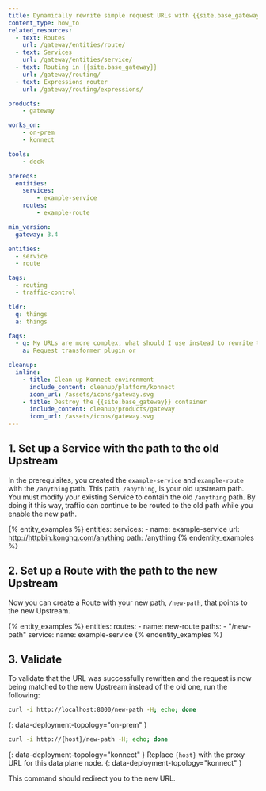 ```yaml
---
title: Dynamically rewrite simple request URLs with {{site.base_gateway}} Routes
content_type: how_to
related_resources:
  - text: Routes
    url: /gateway/entities/route/
  - text: Services
    url: /gateway/entities/service/
  - text: Routing in {{site.base_gateway}}
    url: /gateway/routing/
  - text: Expressions router
    url: /gateway/routing/expressions/

products:
    - gateway

works_on:
    - on-prem
    - konnect

tools:
    - deck

prereqs:
  entities:
    services:
        - example-service
    routes:
        - example-route

min_version:
  gateway: 3.4

entities:
  - service
  - route

tags:
  - routing
  - traffic-control

tldr:
  q: things
  a: things

faqs:
  - q: My URLs are more complex, what should I use instead to rewrite them?
    a: Request transformer plugin or 

cleanup:
  inline:
    - title: Clean up Konnect environment
      include_content: cleanup/platform/konnect
      icon_url: /assets/icons/gateway.svg
    - title: Destroy the {{site.base_gateway}} container
      include_content: cleanup/products/gateway
      icon_url: /assets/icons/gateway.svg
---
```


## 1. Set up a Service with the path to the old Upstream

In the prerequisites, you created the `example-service` and `example-route` with the `/anything` path. This path, `/anything`, is your old upstream path. You must modify your existing Service to contain the old `/anything` path. By doing it this way, traffic can continue to be routed to the old path while you enable the new path.

{% entity_examples %}
entities:
  services:
    - name: example-service
      url: http://httpbin.konghq.com/anything
      path: /anything
{% endentity_examples %}

## 2. Set up a Route with the path to the new Upstream

Now you can create a Route with your new path, `/new-path`, that points to the new Upstream.

{% entity_examples %}
entities:
  routes:
    - name: new-route
      paths:
      - "/new-path"
      service:
        name: example-service
{% endentity_examples %}

## 3. Validate

To validate that the URL was successfully rewritten and the request is now being matched to the new Upstream instead of the old one, run the following:

```bash
curl -i http://localhost:8000/new-path -H; echo; done
```
{: data-deployment-topology="on-prem" }

```bash
curl -i http://{host}/new-path -H; echo; done
```
{: data-deployment-topology="konnect" }
Replace `{host}` with the proxy URL for this data plane node.
{: data-deployment-topology="konnect" }

This command should redirect you to the new URL.